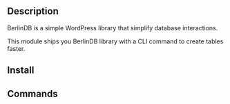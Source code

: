 
## Description
BerlinDB is a simple WordPress library that simplify database interactions.

This module ships you BerlinDB library with a CLI command to create tables faster.
## Install

## Commands
